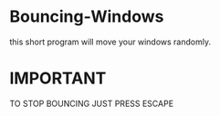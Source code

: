 # Bouncing-Windows
this short program will move your windows randomly.

# IMPORTANT

TO STOP BOUNCING JUST PRESS ESCAPE
